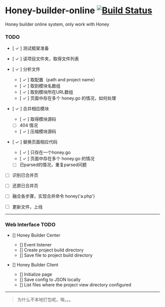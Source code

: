 Honey-builder-online [![Build Status](https://secure.travis-ci.org/xydudu/Honey-builder-online.png?branch=master)](https://travis-ci.org/xydudu/Honey-builder-online)
====================

Honey builder online system, only work with Honey


### TODO

- [ ✓ ] 测试框架准备

- [ ✓ ] 读项目文件夹，取得文件列表
- [ ✓ ] 分析文件
    
    - [ ✓ ] 取配置（path and project name）
    - [ ✓ ] 取到模块名数组
    - [ ✓ ] 取到模块所在URL数组
    - [ ✓ ] 页面中存在多个 honey.go 的情况，如何处理

- [ ✓ ] 合并相应模块
    
    - [ ✓ ] 取得模块源码
    - [  ] 404 情况
    - [ ✓ ] 压缩模块源码

- [ ✓ ] 替换页面相应代码
    - [ ✓ ] 只存在一个honey.go
    - [ ✓ ] 页面中存在多个 honey.go 的情况
    - [  ] 已parsed的情况，重复parsed问题

- [  ] 识别已合并页
- [  ] 还原已合并页

- [  ] 融合各步骤，实现合并命令 honey('a.php')

- [ ] 更新文件，上线

---

### Web Interface TODO

- [] Honey Builder Center
    
    - [] Event listener
    - [] Create project build directory
    - [] Save file to project build directory

- [] Honey Builder Client
    
    - [] Initialize page
    - [] Save config to JSON locally
    - [] List files where the project view directory configured

---

> 为什么不本地打包呢，唉。。。
